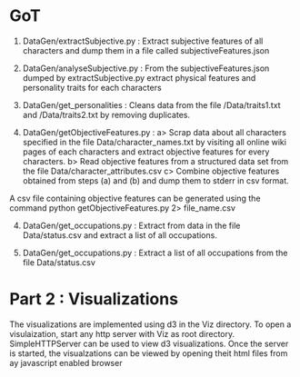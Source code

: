 GoT
===

1. DataGen/extractSubjective.py : Extract subjective features of all characters and dump them in a file called subjectiveFeatures.json

2. DataGen/analyseSubjective.py : From the subjectiveFeatures.json dumped by  extractSubjective.py extract physical features and personality traits for each characters

3. DataGen/get_personalities : Cleans data from the file /Data/traits1.txt and /Data/traits2.txt by removing duplicates.

3. DataGen/getObjectiveFeatures.py : a> Scrap data about all characters specified in the file Data/character_names.txt by visiting all online wiki pages of each characters and extract objective features for every characters. 
   b> Read objective features from a structured data set from the file Data/character_attributes.csv
   c> Combine objective features obtained from steps (a) and (b) and dump them to stderr in csv format.

  A csv file containing objective features can be generated using the command
  python getObjectiveFeatures.py 2> file_name.csv	

4. DataGen/get_occupations.py : Extract from data in the file Data/status.csv and extract a list of all occupations.

5. DataGen/get_occupations.py : Extract a list of all occupations from the file Data/status.csv



Part 2 : Visualizations
============================

The visualizations are implemented using d3 in the Viz directory. To open a visulaization, start any http server with Viz as root directory. SimpleHTTPServer can be used to view d3 visualizations. Once the server is started, the visualzations can be viewed by opening theit html files from ay javascript enabled browser



